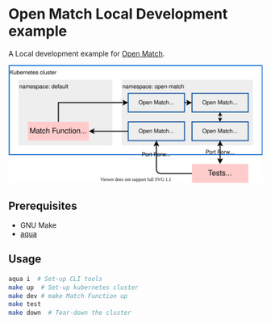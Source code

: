 # Open Match Local Development example

A Local development example for [Open Match](https://open-match.dev).

![Overview](./overview.drawio.svg)

## Prerequisites

- GNU Make
- [aqua](https://aquaproj.github.io/)

## Usage

```sh
aqua i  # Set-up CLI tools
make up  # Set-up kubernetes cluster
make dev # make Match Function up
make test
make down  # Tear-down the cluster
```
